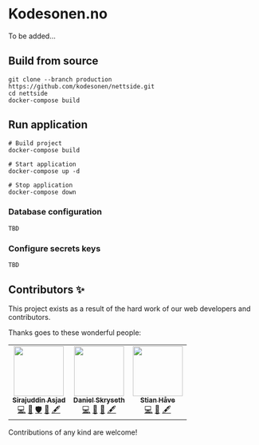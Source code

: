 # Kodesonen.no
To be added...

## Build from source
```
git clone --branch production https://github.com/kodesonen/nettside.git
cd nettside
docker-compose build
```

## Run application
```
# Build project
docker-compose build

# Start application
docker-compose up -d

# Stop application
docker-compose down
```

### Database configuration
```
TBD
```

### Configure secrets keys
```
TBD
```

## Contributors ✨
This project exists as a result of the hard work of our web developers and contributors. 

Thanks goes to these wonderful people:

<table>
    <tr>
        <td align="center">
            <a href="https://github.com/sirasjad">
                <img src="https://avatars.githubusercontent.com/u/8083228" width="100px;" /><br />
                <sub><b>Sirajuddin Asjad</b></sub>
            </a><br />
            <a href="#" title="Code">💻</a> 
            <a href="#" title="Maintenance">🚧</a> 
            <a href="#" title="Security">🛡️</a> 
            <a href="#" title="Documentation">📖</a> 
            <a href="#" title="Content">🖋</a> 
        </td>
        <td align="center">
            <a href="https://github.com/Danielskry">
                <img src="https://avatars.githubusercontent.com/u/15195014" width="100px;" /><br />
                <sub><b>Daniel Skryseth</b></sub>
            </a><br />
            <a href="#" title="Code">💻</a> 
            <a href="#" title="Design">🎨</a> 
            <a href="#" title="Documentation">📖</a> 
            <a href="#" title="Content">🖋</a> 
        </td>
        <td align="center">
            <a href="https://github.com/StanlyLife">
                <img src="https://avatars.githubusercontent.com/u/13099896" width="100px;" /><br />
                <sub><b>Stian Håve</b></sub>
            </a><br />
            <a href="#" title="Code">💻</a> 
            <a href="#" title="Documentation">📖</a> 
            <a href="#" title="Content">🖋</a> 
        </td>
    </tr>
</table>

Contributions of any kind are welcome!
